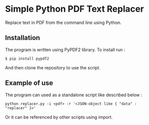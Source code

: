 # Simple Python PDF Text Replacer
Replace text in PDF from the command line using Python.


## Installation
The program is written using PyPDF2 library. To install run : 
```
$ pip install pypdf2
```

And then clone the repository to use the script.

## Example of use
The program can used as a standalone script like described below :
```
python replacer.py -i <pdf> -r '<JSON-object like { "data" : "replacer" }>'
```

Or it can be referenced by other scripts using import.
